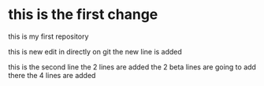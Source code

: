 # this is the first change
this is my first repository

this is new edit in directly on git 
 the new line is added

this is the second line
the 2 lines are added
the 2 beta lines are going to add there
the 4 lines are added